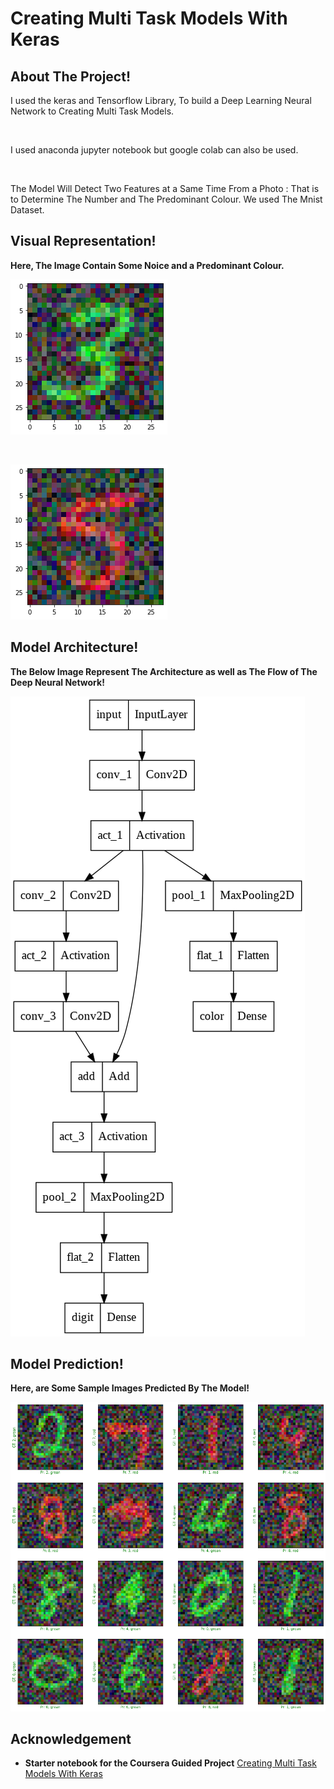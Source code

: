 # **Creating Multi Task Models With Keras**

## **About The Project!**

I used the keras and Tensorflow Library, To build a Deep Learning Neural Network to Creating Multi Task Models.

<br>

I used anaconda jupyter notebook but google colab can also be used.

<br>

The Model Will Detect Two Features at a Same Time From a Photo : That is to Determine The Number and The Predominant Colour. We used The Mnist Dataset.

## **Visual Representation!**

**Here, The Image Contain Some Noice and a Predominant Colour.**

![](https://github.com/srajan-kiyotaka/Creating-Multi-Task-Models-With-Keras/blob/master/sample/output_1.png?raw=true)

<br>

![](https://github.com/srajan-kiyotaka/Creating-Multi-Task-Models-With-Keras/blob/master/sample/output_2.png?raw=true)

## **Model Architecture!**

**The Below Image Represent The Architecture as well as The Flow of The Deep Neural Network!**

![](https://github.com/srajan-kiyotaka/Creating-Multi-Task-Models-With-Keras/blob/master/sample/flow.png?raw=true)

## **Model Prediction!**

**Here, are Some Sample Images Predicted By The Model!**

![](https://github.com/srajan-kiyotaka/Creating-Multi-Task-Models-With-Keras/blob/master/sample/grid.png?raw=true)

## **Acknowledgement**

- **Starter notebook for the Coursera Guided Project** [Creating Multi Task Models With Keras](https://www.coursera.org/projects/multi-task-models-keras)
